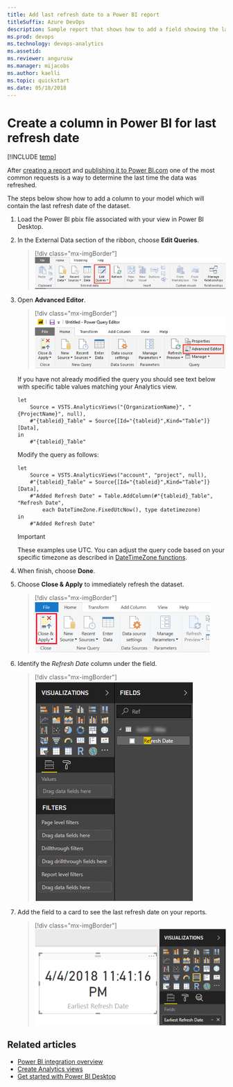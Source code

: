 ```yaml
---
title: Add last refresh date to a Power BI report 
titleSuffix: Azure DevOps
description: Sample report that shows how to add a field showing the last refresh date to an existing Power BI report based on Analytics  
ms.prod: devops
ms.technology: devops-analytics
ms.assetid: 
ms.reviewer: angurusw
ms.manager: mijacobs
ms.author: kaelli
ms.topic: quickstart
ms.date: 05/18/2018
---
```


# Create a column in Power BI for last refresh date

[!INCLUDE [temp](../includes/version-azure-devops.md)]

After [creating a report](create-quick-report.md) and [publishing it to Power BI.com](publish-power-bi-desktop-to-power-bi.md) one of the most common requests is a way to determine the last time the data was refreshed.  

The steps below show how to add a column to your model which will contain the last refresh date of the dataset.  

1. Load the Power BI pbix file associated with your view in Power BI Desktop.  

2. In the External Data section of the ribbon, choose **Edit Queries**.   

    > [!div class="mx-imgBorder"]  
    > ![Power BI Desktop, Home tab, Edit Queries](media/edit-queries.png) 

3. Open **Advanced Editor**. 

    > [!div class="mx-imgBorder"]  
    > ![Advanced Editor](media/AdvancedEditor.png) 

    If you have not already modified the query you should see text below with specific table values matching your Analytics view.
	 
    ```Query 
    let
        Source = VSTS.AnalyticsViews("{OrganizationName}", "{ProjectName}", null),
        #"{tableid}_Table" = Source{[Id="{tableid}",Kind="Table"]}[Data],
    in
        #"{tableid}_Table"
    ```

    Modify the query as follows:
	   
    ```Query 
    let
        Source = VSTS.AnalyticsViews("account", "project", null),
        #"{tableid}_Table" = Source{[Id="{tableid}",Kind="Table"]}[Data],
        #"Added Refresh Date" = Table.AddColumn(#"{tableid}_Table", "Refresh Date", 
            each DateTimeZone.FixedUtcNow(), type datetimezone)
    in
        #"Added Refresh Date"
    ```

    > [!IMPORTANT]  
    > These examples use UTC. You can adjust the query code based on your specific timezone as described in [DateTimeZone functions](https://msdn.microsoft.com/query-bi/m/datetimezone-functions).

4. When finish, choose **Done**.

5. Choose **Close & Apply** to immediately refresh the dataset.   

	> [!div class="mx-imgBorder"]  
	> ![Power BI Desktop, Home, Close & Apply](media/powerbi-close-apply.png)   

6. Identify the *Refresh Date* column under the field.

	> [!div class="mx-imgBorder"]  
	> ![Power BI Desktop, Fields, Refresh Date field](media/RefreshDateField.png)  

7. Add the field to a card to see the last refresh date on your reports.

	> [!div class="mx-imgBorder"]  
	> ![Power BI Desktop, Card, Refresh Date Applied](media/RefreshDateApplied.png)  


 

## Related articles

- [Power BI integration overview](overview.md) 
- [Create Analytics views](analytics-views-create.md)
- [Get started with Power BI Desktop](/power-bi/desktop-getting-started)

